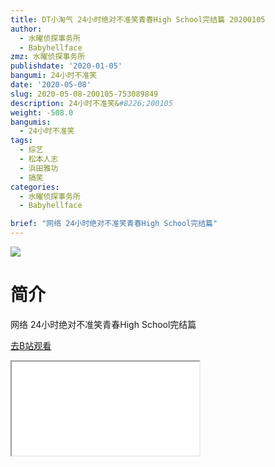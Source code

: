 ```yaml
---
title: DT小淘气 24小时绝对不准笑青春High School完结篇 20200105
author:
  - 水曜侦探事务所
  - Babyhellface
zmz: 水曜侦探事务所
publishdate: '2020-01-05'
bangumi: 24小时不准笑
date: '2020-05-08'
slug: 2020-05-08-200105-753089849
description: 24小时不准笑&#8226;200105
weight: -508.0
bangumis:
  - 24小时不准笑
tags:
  - 综艺
  - 松本人志
  - 浜田雅功
  - 搞笑
categories:
  - 水曜侦探事务所
  - Babyhellface

brief: "网络 24小时绝对不准笑青春High School完结篇"
---
```

![](https://raw.githubusercontent.com/tcgriffith/owaraisite/master/static/tmpimg/4b408b1e28d4575321f532086bfe7b82327ad888.jpg.480.jpg)
# 简介  
网络
24小时绝对不准笑青春High School完结篇  

[去B站观看](https://www.bilibili.com/video/av753089849/)
<div class ="resp-container"><iframe class="testiframe" src="//player.bilibili.com/player.html?aid=753089849"", scrolling="no", allowfullscreen="true" > </iframe></div> 
